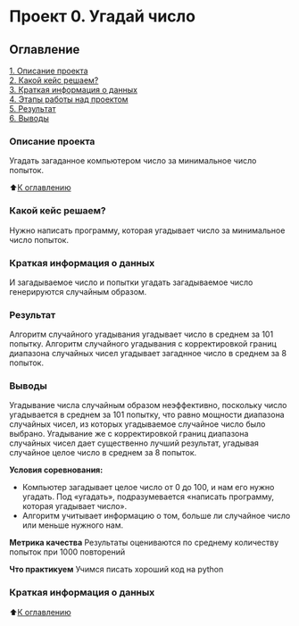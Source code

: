 # Проект 0. Угадай число

## Оглавление
[1. Описание проекта](https://github.com/d-kovtunov/sf_data_science/tree/main/project_0/README.md#Описание-проекта)  
[2. Какой кейс решаем?](https://github.com/d-kovtunov/sf_data_science/tree/main/project_0/README.md#Какой-кейс-решаем)  
[3. Краткая информация о данных](https://github.com/d-kovtunov/sf_data_science/tree/main/project_0/README.md#Краткая-информация-о-данных)  
[4. Этапы работы над проектом](https://github.com/d-kovtunov/sf_data_science/tree/main/project_0/README.md#Этапы-работы-над-проектом)  
[5. Результат](https://github.com/d-kovtunov/sf_data_science/tree/main/project_0/README.md#Результат)  
[6. Выводы](https://github.com/d-kovtunov/sf_data_science/tree/main/project_0/README.md#Выводы)  

### Описание проекта
Угадать загаданное компьютером число за минимальное число попыток.

:arrow_up:[К оглавлению](https://github.com/d-kovtunov/sf_data_science/tree/main/project_0/README.md#Оглавление)

### Какой кейс решаем?
Нужно написать программу, которая угадывает число за минимальное число попыток.

### Краткая информация о данных
И загадываемое число и попытки угадать загадываемое число генерируются случайным образом.

### Результат
Алгоритм случайного угадывания угадывает число в среднем за 101 попытку.
Алгоритм случайного угадывания с корректировкой границ диапазона случайных чисел угадывает загаднное число в среднем за 8 попыток.

### Выводы
Угадывание числа случайным образом неэффективно, поскольку число угадывается в среднем за 101 попытку, что равно мощности диапазона случайных чисел, из которых угадываемое случайное число было выбрано.
Угадывание же с корректировкой границ диапазона случайных чисел дает существенно лучший результат, угадывая случайное целое число в среднем за 8 попыток.

**Условия соревнования:**
- Компьютер загадывает целое число от 0 до 100, и нам его нужно угадать. Под «угадать», подразумевается «написать программу, которая угадывает число».
- Алгоритм учитывает информацию о том, больше ли случайное число или меньше нужного нам.

**Метрика качества**
Результаты оцениваются по среднему количеству попыток при 1000 повторений

**Что практикуем**
Учимся писать хороший код на python

### Краткая информация о данных
:arrow_up:[К оглавлению](https://github.com/d-kovtunov/sf_data_science/tree/main/project_0/README.md#Оглавление)
